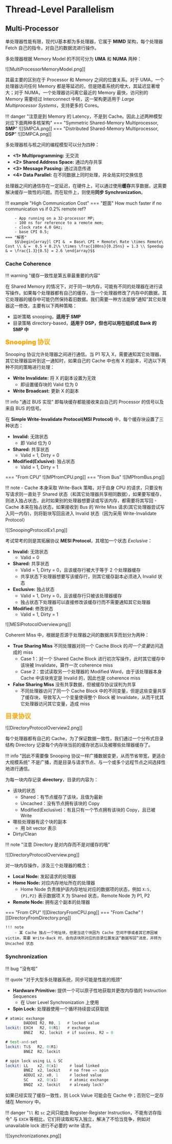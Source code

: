 
# Thread-Level Parallelism

## Multi-Processor

单处理器性能有限，现代U基本都为多处理器，它属于 **MIMD** 架构，每个处理器 Fetch 自己的指令，对自己的数据流进行操作。

多处理器根据 Memory Model 的不同可分为 **UMA** 和 **NUMA** 两种：

![[MultiProcessorMemoryModel.png]]

其最主要的区别在于 Processor 和 Memory 之间的位置关系。对于 UMA，一个处理器访问任何 Memory 都是等延迟的，但是随着系统的增大，其延迟显著增大；对于 NUMA，一个处理器访问离它最近的 Memory 最快，访问别的 Memory 需要经过 Interconnect 中转，这一架构更适用于 *Large Multiprocessor Systems*，支持更多的 Cores。

!!! danger "注意是到 Memory 的 Latency，不是到 Cache。因此上述两种模型对应下面两种多核架构"
	=== "Symmetric Shared-Memory Multiprocessor, **SMP**"
		![[SMPCA.png]]
	=== "Distributed Shared-Memory Multiprocessor, **DSP**"
		![[DMPCA.png]]

多处理器核与核之间的编程模型可以分为四种：

- **<1> Multiprogramming:** 无交流
- **<2> Shared Address Space:** 通过内存共享
- **<3> Message Passing:** 通过消息传递
- **<4> Data Parallel:** 在不同数据上同时处理，并全局实时交换信息

处理器之间的通信存在一定延迟，在硬件上，可以通过使用**缓存**共享数据，这需要解决缓存一致性的问题。而在软件上，则使用**同步 Synchronization**。

!!! example "High Communication Cost"
	=== "题面"
		How much faster if no communication vs if 0.2\% remote ref?
		
		- App running on a 32-processor MP;
		- 100 ns for reference to a remote mem;
		- clock rate 4.0 GHz;
		- base CPI 0.5;
	=== "解答"
		$$\begin{array}l CPI &  = Base\ CPI + Remote\ Rate \times Remote\ Cost \\ & =  0.5 + 0.2\% \times \frac{100ns}{0.25ns} = 1.3 \\ Speedup & = \frac{1.3}{0.5} = 2.6 \end{array}$$

### Cache Coherence

!!! warning "缓存一致性是第五章最重要的内容"

在 Shared Memory 的情况下，对于同一块内存，可能有不同的处理器在进行读写操作。如果每个处理器都有自己的缓存，当一个处理器修改了内存中的数据，其它处理器的缓存中可能仍然保持着旧数据。我们需要一种方法能够“通知”其它处理器这一修改，主要有以下两种策略：

- 监听策略 snooping，**适用于 SMP**
- 目录策略 directory-based，**适用于 DSP，但也可以用在组织成 Bank 的 SMP 中**

<font style="font-weight: 1000;font-size: 20px" color="orange">Snooping 协议</font>

Snooping 协议允许处理器之间进行通信。当 P1 写入 X，需要通知其它处理器，其它处理器监听到这一通知时，如果自己的 Cache 中也有 X 的副本，可选以下两种不同的策略进行处理：

- **Write Invalidate:** 将 X 的副本设置为无效
	- 即设置缓存块的 Valid 位为 0
- **Write Broadcast:** 更新 X 的副本

!!! info "通过 BUS 实现"
	即每块缓存都能接收来自自己的 Processor 的信号以及来自 BUS 的信号。

在 **Simple Write-Invalidate Protocol(MSI Protocol)** 中，每个缓存块设置了三种状态：

- **Invalid:** 无效状态
	- 即 Valid 位为 0
- **Shared:** 共享状态
	- Valid = 1, Dirty = 0
- **Modified(Exlusive):** 独占状态
	- Valid = 1, Dirty = 1

=== "From CPU"
	![[MPfromCPU.png]]
=== "From Bus"
	![[MPfromBus.png]]

!!! note
	- Cache 本身采取 Write-Back 策略，对于自身 CPU 的请求，只要没有写请求则一直处于 Shared 状态（和其它处理器共享相同数据），如果要写缓存，则进入独占状态，此时如果别的处理器想要读或写该内存，都需要将其写回
	- Cache 本来在独占状态，如果接收到 Bus 的 Write Miss 请求(其它处理器尝试写入同一内存)，则将脏块写回且进入 Invalid 状态（因为采用 Write-Invalidate Protocol）

![[SnoopingProtocolEx1.png]]

考试常考的则是其拓展协议 **MESI Protocol**，其增加一个状态 *Exclusive*：

- **Invalid:** 无效状态
	- Valid = 0
- **Shared:** 共享状态
	- Valid = 1, Dirty = 0，且该缓存行被大于等于 2 个处理器缓存
	- 共享状态下处理器想要写该缓存行，则其它缓存副本必须进入 Invalid 状态
- **Exclusive:** 独占状态
	- Valid = 1, Dirty = 0，且该缓存行只被该处理器缓存
	- 独占状态下处理器可以直接修改该缓存行而不需要通知其它处理器
- **Modified:** 修改状态
	- Valid = 1, Dirty = 1

![[MESIProtocolOverview.png]]

Coherent Miss 中，根据是否源于处理器之间的数据共享而划分为两种：

- **True Sharing Miss** 不同处理器对同一个 Cache Block 的*同一个变量*访问造成的 miss
	- Case 1：对一个 Shared Cache Block 进行初次写操作，此时其它缓存中该块被 Invalidate，算作一次 coherence miss
	- Case 2：尝试读取另一个处理器的 Modified Word，由于该处理器本身 Cache 中该块肯定是 Invalid 的，因此也是 coherence miss 
- **False Sharing Miss** 没有共享数据，但被缓存协议误判为共享
	- 不同处理器访问了同一个 Cache Block 中的不同变量，但是这些变量共享了缓存块，导致写入一个变量使得整个 Block 被 Invalidate，从而干扰其它处理器访问其它变量，造成 miss

<font style="font-weight: 1000;font-size: 20px" color="orange">目录协议</font>

![[DirectoryProtocolOverview2.png]]

每个处理器都有自己的 Cache，为了保证数据一致性，我们通过一个分布式目录结构 Directory 记录每个内存块当前的缓存状态以及被哪些处理器缓存了。

!!! info "因此不需要像 Snooping 协议一样广播数据变更，从而节省带宽，更适合大规模系统"
	不是广播，而是目录与请求节点、与一个或多个远程节点之间选择性地进行通信。

为每一块内存记录 **directory**，目录的内容为：

- 该块的状态
	- Shared：有节点缓存了该块，且值为最新
	- Uncached：没有节点拥有该块的 Copy
	- Modified(Exclusive)：有且只有一个节点拥有该块的 Copy，且已被 Write
- 哪些处理器有这个块的副本
	- 用 bit vector 表示
- Dirty/Clean

!!! note "注意 Directory 是对内存而不是对缓存的哦"

![[DirectoryProtocolOverview.png]]

对一块内存操作，涉及三个处理器的概念：

- **Local Node:** 发起请求的处理器
- **Home Node:** 对应内存地址所在的处理器
	- Home Node 负责维护该内存地址对应的数据项的状态，例如 `X:S, {P1,P2}` 表示数据项 X 为 Shared 状态，Remote Node 为 P1, P2
- **Remote Node:** 拥有这个副本的处理器

=== "From CPU"
	![[DirectoryFromCPU.png]]
=== "From Cache"
	![[DirectoryFromDirectory.png]]
	
	!!! note
		- 某 Cache 独占一个地址块，但是当这个块因为 Cache 空间不够或者其它原因被 victim，需要 Write-Back 时，会向该块所对应的目录位置发送“数据写回”消息，并转为 Uncached 状态

### Synchronization

!!! bug "没有啦"

!!! quote "对于大型多处理器系统，同步可能是性能的瓶颈"

- **Hardware Primitive:** 提供一个可以原子性地获取并更改内存值的 Instruction Sequences
	- 在 User Level Synchronization 上使用
- **Spin Lock:** 处理器使用一个循环持续尝试获取锁


```asm
# atomic exchange
		DADDUI R2, R0, 1   # locked value
lockit: EXCH   R2, 0(R1)   # exchange
		BNEZ   R2, lockit  # if success, R2 = 0

# test-and-set
lockit: T&S   R2, 0(R1)
		BNEZ  R2, lockit

# spin lock using LL & SC
lockit: LL    x2, 0(x1)     # load linked
		BNEZ  x2, lockit    # no free => spin
		ADDUI x2, x0, 1     # locked value
		SC    x2, 0(x1)     # atomic exchange
		BNQZ  x2, lockit    # already lock?
```

如果已经实现了缓存一致性，则 Lock Value 可能会在 Cache 中；否则它一定存储在 Memory 中。

!!! danger "`ll` 和 `sc` 之间只能由 Register-Register Instruction，不能有访存指令"
	与 `EXCH` 等相比，它们将读取和写入独立，解决了不恰当竞争，例如对 unavailable lock 进行不必要的 write 请求。

![[synchronizationex.png]]